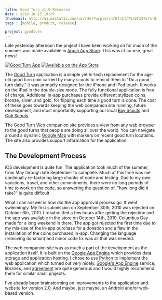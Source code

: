 ```yaml
---
title: Good Turn v1.0 Released
date : 2010-10-15 19:07
thumbnail: http://a1.mzstatic.com/us/r30/Purple/v4/0f/24/75/0f24757a-0373-25dd-ab7f-577c08e6a311/icon175x175.png
tags : [mobile, product, release]

project: goodturn
---
```

Late yesterday afternoon the project I have been working on for much of the summer was made available in [Apple App Store][AppStore]. This was of course, great news!

[![Good Turn App][appicon]][GoodTurnApp]
[![Available on the App Store][2]][GoodTurnApp]

The [Good Turn][GoodTurnApp] application is a simple yet hi-tech replacement for the age-old good turn coin carried by many scouts to remind them to "Do a good turn daily." It was primarily designed for the iPhone and iPod touch. It works on the iPad in the double-size mode. The fully functional application is free of charge. Additional in-app purchases provide different stylized coins, bronze, silver, and gold, for flipping each time a good turn is done. The cost of these goes towards keeping the web companion site running, future development, and most importantly supporting our local [Boy Scouts][Troop349] and [Cub Scouts][Pack349].

The [Good Turn Web][GoodTurnWeb] companion site provides a view from any web browser to the good turns that people are doing all over the world. You can navigate around a dynamic [Google Map][GoogleMaps] with markers on recent good turn locations. The site also provides support information for the application.

## The Development Process

iOS development is quite fun. The application took much of the summer, from May through late September to complete. Much of this time was me continually re-factoring large chunks of code and testing. Due to my own vacations, travel, and other commitments, there were no long periods of time to work on the code, so answering the question of, "how long did it take?" is quite difficult.

What I can answer is how did the app approval process go. It went swimmingly. My first submission on September 30th, 2010 was rejected on October 6th, 2010. I resubmitted a few hours after getting the rejection and the app was available in the store on October 14th, 2010. Columbus Day made for a long weekend in there. The app got rejected the first time due to my mis-use of the in-app purchase for a donation and a flaw in the installation of the coins purchased in-app. Changing the language (removing donation) and minor code fix was all that was needed.

The web companion site was as much a part of the development as the application itself. It is built on the [Google App Engine][GoogleAppEngine] which provides data storage and application hosting. I chose to use [Python][Python] to implement the web application which turned out very nicely. [Google's App Engine][GoogleAppEngine] service, libraries, and [agreement][GoogleAppEngineLicense] are quite generous and I would highly recommend them for similar small projects.

I've already been brainstorming on improvements to the application and website for version 2.0. And maybe, just maybe, an Android and/or web-based version.

 [GoodTurnApp]: http://itunes.apple.com/us/app/good-turn/id380482273?mt=8
 [GoodTurnWeb]: http://goodturn.stephenhouser.com/
 [Troop349]: https://sites.google.com/a/stephenhouser.com/troop349/
 [Pack349]: https://sites.google.com/site/pack349buxton/
 [GoogleAppEngine]: http://code.google.com/appengine/
 [GoogleAppEngineLicense]: http://code.google.com/appengine/terms.html
 [GoogleMaps]: http://maps.google.com/
 [Python]: http://python.org/
 [AppStore]: http://itunes.apple.com/us/genre/mobile-software-applications/id36?mt=8
 [appicon-highres]: http://a3.mzstatic.com/us/r30/Purple/v4/0f/24/75/0f24757a-0373-25dd-ab7f-577c08e6a311/icon350x350.jpeg
 [appicon]: http://a1.mzstatic.com/us/r30/Purple/v4/0f/24/75/0f24757a-0373-25dd-ab7f-577c08e6a311/icon175x175.png

  [1]: http://a4.mzstatic.com/us/r30/Purple/v4/1f/ab/15/1fab1520-5100-718d-479a-ffb78c4897bc/mzl.zwpmuekx.175x175-75.jpg
  [2]: http://goodturn.stephenhouser.com/images/AvailableOnTheAppStore-Small.png
  [3]: http://itunes.apple.com/us/app/good-turn/id380482273?mt=8


